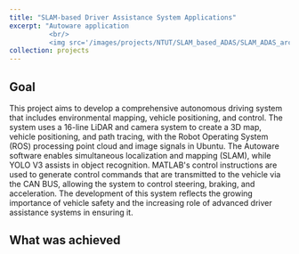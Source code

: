 ```yaml
---
title: "SLAM-based Driver Assistance System Applications"
excerpt: "Autoware application 
          <br/>
          <img src='/images/projects/NTUT/SLAM_based_ADAS/SLAM_ADAS_architecture.png'>"
collection: projects
---
```


## Goal

This project aims to develop a comprehensive autonomous driving system that includes environmental mapping, vehicle positioning, and control. The system uses a 16-line LiDAR and camera system to create a 3D map, vehicle positioning, and path tracing, with the Robot Operating System (ROS) processing point cloud and image signals in Ubuntu. The Autoware software enables simultaneous localization and mapping (SLAM), while YOLO V3 assists in object recognition. MATLAB's control instructions are used to generate control commands that are transmitted to the vehicle via the CAN BUS, allowing the system to control steering, braking, and acceleration. The development of this system reflects the growing importance of vehicle safety and the increasing role of advanced driver assistance systems in ensuring it.

## What was achieved

## 